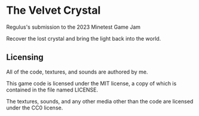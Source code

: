 # The Velvet Crystal
Regulus's submission to the 2023 Minetest Game Jam

Recover the lost crystal and bring the light back into the world.

## Licensing

All of the code, textures, and sounds are authored by me.

This game code is licensed under the MIT license, a copy of which is contained in the file named LICENSE.

The textures, sounds, and any other media other than the code are licensed under the CC0 license.